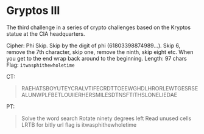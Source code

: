 # Gryptos III
The third challenge in a series of crypto challenges based on the Kryptos statue at the CIA headquarters.

Cipher: Phi Skip. Skip by the digit of phi (61803398874989...). Skip 6, remove the 7th character, skip one, remove the ninth, skip eight etc. When you get to the end wrap back around to the beginning.
Length: 97 chars
Flag: `itwasphithewholetime`

CT:
>RAEHATSBOYUTEYCRALVTIFECRDTTOEEWGHDLHRORLEWTGESRSEALUNWPLFBETLOUIIERHERSMILESDTNSFTITHSLONELIEDAE

PT:
>Solve the word search Rotate ninety degrees left Read unused cells LRTB for bitly url flag is itwasphithewholetime
